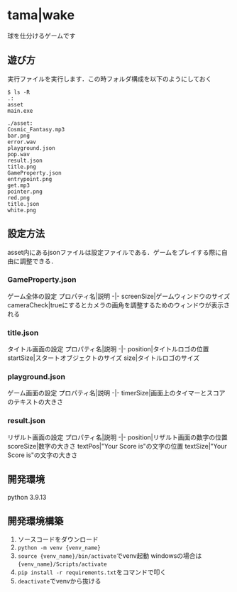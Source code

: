 # tama|wake
球を仕分けるゲームです

## 遊び方
実行ファイルを実行します．この時フォルダ構成を以下のようにしておく
```
$ ls -R
.:
asset
main.exe

./asset:
Cosmic_Fantasy.mp3
bar.png
error.wav
playground.json
pop.wav
result.json
title.png
GameProperty.json
entrypoint.png
get.mp3
pointer.png
red.png
title.json
white.png
```

## 設定方法
asset内にあるjsonファイルは設定ファイルである．ゲームをプレイする際に自由に調整できる．
### GameProperty.json
ゲーム全体の設定
プロパティ名|説明
-|-
screenSize|ゲームウィンドウのサイズ
cameraCheck|trueにするとカメラの画角を調整するためのウィンドウが表示される

### title.json
タイトル画面の設定
プロパティ名|説明
-|-
position|タイトルロゴの位置
startSize|スタートオブジェクトのサイズ
size|タイトルロゴのサイズ

### playground.json
ゲーム画面の設定
プロパティ名|説明
-|-
timerSize|画面上のタイマーとスコアのテキストの大きさ

### result.json
リザルト画面の設定
プロパティ名|説明
-|-
position|リザルト画面の数字の位置
scoreSize|数字の大きさ
textPos|"Your Score is"の文字の位置
textSize|"Your Score is"の文字の大きさ

## 開発環境
python 3.9.13

## 開発環境構築
1. ソースコードをダウンロード
1. `python -m venv {venv_name}`
1. `source {venv_name}/bin/activate`でvenv起動 windowsの場合は`{venv_name}/Scripts/activate`
1. `pip install -r requirements.txt`をコマンドで叩く
1. `deactivate`でvenvから抜ける
